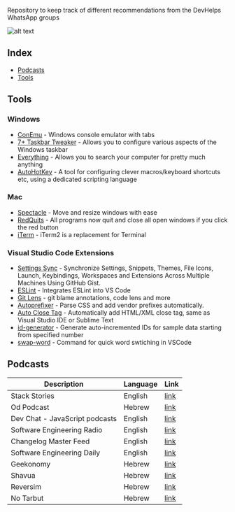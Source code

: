 Repository to keep track of different recommendations from the DevHelps WhatsApp groups

![alt text](https://image.ibb.co/bwTxNb/Dev_Helps_logo_small.png "DevHelps")
## Index

* [Podcasts](#podcasts)
* [Tools](#tools)

## Tools
### Windows
- [ConEmu](https://conemu.github.io/) - Windows console emulator with tabs
- [7+ Taskbar Tweaker](http://rammichael.com/7-taskbar-tweaker) - Allows you to configure various aspects of the Windows taskbar
- [Everything](https://www.voidtools.com/downloads/) - Allows you to search your computer for pretty much anything
- [AutoHotKey](https://autohotkey.com/) - A tool for configuring clever macros/keyboard shortcuts etc, using a dedicated scripting language

### Mac
- [Spectacle](https://www.spectacleapp.com/) - Move and resize windows with ease
- [RedQuits](http://www.carsten-mielke.com/redquits.html) - All programs now quit and close all open windows if you click the red button
- [iTerm](https://www.iterm2.com/) - iTerm2 is a replacement for Terminal 

### Visual Studio Code Extensions
- [Settings Sync](https://marketplace.visualstudio.com/items?itemName=Shan.code-settings-sync) - Synchronize Settings, Snippets, Themes, File Icons, Launch, Keybindings, Workspaces and Extensions Across Multiple Machines Using GitHub Gist.
- [ESLint](https://marketplace.visualstudio.com/items?itemName=dbaeumer.vscode-eslint) - Integrates ESLint into VS Code
- [Git Lens](https://marketplace.visualstudio.com/items?itemName=eamodio.gitlens) - git blame annotations, code lens and more
- [Autoprefixer](https://marketplace.visualstudio.com/items?itemName=mrmlnc.vscode-autoprefixer) - Parse CSS and add vendor prefixes automatically.
- [Auto Close Tag](https://marketplace.visualstudio.com/items?itemName=formulahendry.auto-close-tag) - Automatically add HTML/XML close tag, same as Visual Studio IDE or Sublime Text
- [id-generator](https://marketplace.visualstudio.com/items?itemName=matt-williams-centric.id-generator) - Generate auto-incremented IDs for sample data starting from specified number
- [swap-word](https://marketplace.visualstudio.com/items?itemName=davidmart.swap-word) - Command for quick word swtiching in VSCode



## Podcasts

Description | Language | Link |
|---|---|--|
| Stack Stories | English | [link](https://soundcloud.com/stack-stories/) |
| Od Podcast | Hebrew | [link](https://soundcloud.com/od_podcast) |
| Dev Chat - JavaScript podcasts | English | [link](https://devchat.tv/) |
| Software Engineering Radio | English | [link](http://www.se-radio.net/) |
| Changelog Master Feed | English | [link](https://changelog.com/master) |
| Software Engineering Daily | English | [link](https://softwareengineeringdaily.com/) |
| Geekonomy | Hebrew | [link](https://geekonomy.net/) |
| Shavua | Hebrew | [link](http://www.shavua.net/) |
| Reversim | Hebrew | [link](http://www.reversim.com/) |
| No Tarbut | Hebrew | [link](http://notarbut.co/) |